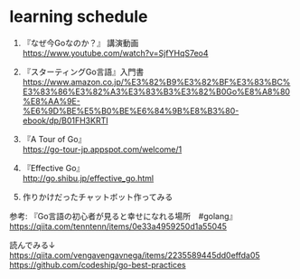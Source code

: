 # learning schedule

1. 『なぜ今Goなのか？』 講演動画  
https://www.youtube.com/watch?v=SjfYHqS7eo4

2. 『スターティングGo言語』入門書  
https://www.amazon.co.jp/%E3%82%B9%E3%82%BF%E3%83%BC%E3%83%86%E3%82%A3%E3%83%B3%E3%82%B0Go%E8%A8%80%E8%AA%9E-%E6%9D%BE%E5%B0%BE%E6%84%9B%E8%B3%80-ebook/dp/B01FH3KRTI

3. 『A Tour of Go』  
https://go-tour-jp.appspot.com/welcome/1

4. 『Effective Go』  
http://go.shibu.jp/effective_go.html

5. 作りかけだったチャットボット作ってみる

参考: 『Go言語の初心者が見ると幸せになれる場所　#golang』  
https://qiita.com/tenntenn/items/0e33a4959250d1a55045


読んでみる↓  
https://qiita.com/vengavengavnega/items/2235589445dd0effda05  
https://github.com/codeship/go-best-practices
